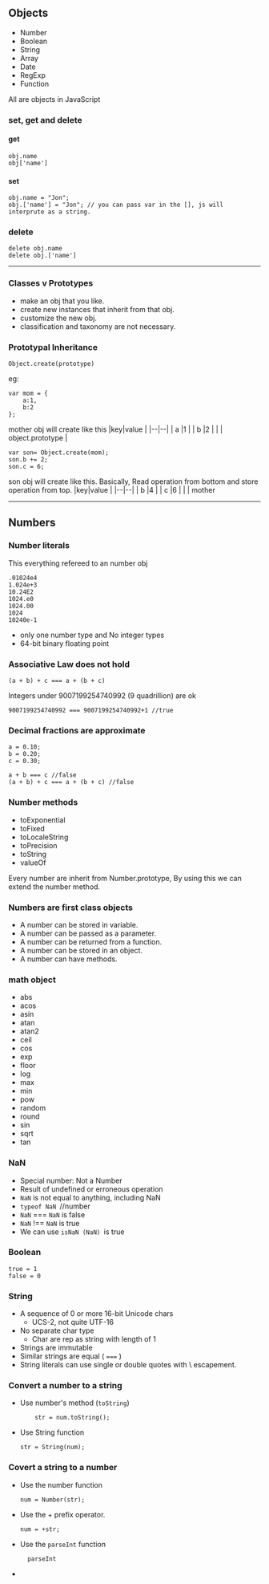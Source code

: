 ## Objects

- Number
- Boolean
- String
- Array
- Date
- RegExp
- Function

All are objects in JavaScript

### set, get and delete

#### get
	
	obj.name
	obj['name']
	
#### set

	obj.name = "Jon";
	obj.['name'] = "Jon"; // you can pass var in the [], js will interprute as a string.

### delete
	
	delete obj.name
	delete obj.['name']


---

### Classes v Prototypes

- make an obj that you like.
- create new instances that inherit from that obj.
- customize the new obj.
- classification and taxonomy are not necessary.


### Prototypal Inheritance

	Object.create(prototype)

eg:

	var mom = {
		a:1,
		b:2
	};


mother obj will create like this
|key|value  |
|--|--|
| a |1  |
| b |2  |
|  | object.prototype |

	
	var son= Object.create(mom);
	son.b += 2;
	son.c = 6;

son obj will create like this.
Basically, Read operation from bottom and store operation from top.
|key|value  |
|--|--|
| b |4  |
| c |6  |
|  | mother 

---
## Numbers 

### Number literals

This everything refereed to an number obj 	

	.01024e4
	1.024e+3
	10.24E2
	1024.e0
	1024.00
	1024
	10240e-1

-	only one number type and No integer types
- 64-bit binary floating point

### Associative Law does not hold
	(a + b) + c === a + (b + c)
Integers under 9007199254740992 (9 quadrillion) are ok
	
	9007199254740992 === 9007199254740992+1 //true 
	
### Decimal fractions are approximate

	a = 0.10;
	b = 0.20;
	c = 0.30;
	
	a + b === c //false
	(a + b) + c === a + (b + c) //false

### Number methods

- toExponential
- toFixed
- toLocaleString
- toPrecision
- toString
- valueOf
	
Every number are inherit from Number.prototype, By using this we can extend the number method.

### Numbers are first class objects

- A number can be stored in variable.
- A number can be passed as a parameter.
- A number can be returned from a function.
- A number can be stored in an object.
- A number can have methods.

### math object
- abs
- acos
- asin
- atan
- atan2
- ceil
- cos
- exp
- floor
- log
- max
- min
- pow
- random
- round
- sin
- sqrt
- tan

### NaN
 - Special number: Not a Number
 - Result of undefined or erroneous operation
 - `NaN` is not equal to anything, including NaN
 - `typeof NaN `//number
 - `NaN` === `NaN` is false
  - `NaN` !== `NaN` is true
  - We can use `isNaN (NaN) `is true

### Boolean 

	true = 1
	false = 0

### String

- A sequence of 0 or more 16-bit Unicode chars
	-  UCS-2, not quite UTF-16
- No separate char type
	- Char are rep as string with length of 1
- Strings are immutable
- Similar strings are equal ( `===` )
- String literals can use single or double quotes with \ escapement.

### Convert a number to a string

-	Use number's method (`toString`)

			str = num.toString();
-	Use String function

		str = String(num);

### Covert a string to a number

- Use the number function
	
	  num = Number(str);

- Use the + prefix operator.
	
	  num = +str;
	
- Use the `parseInt` function

    	parseInt
- 
<!--stackedit_data:
eyJoaXN0b3J5IjpbNjgwODEzNTY5XX0=
-->